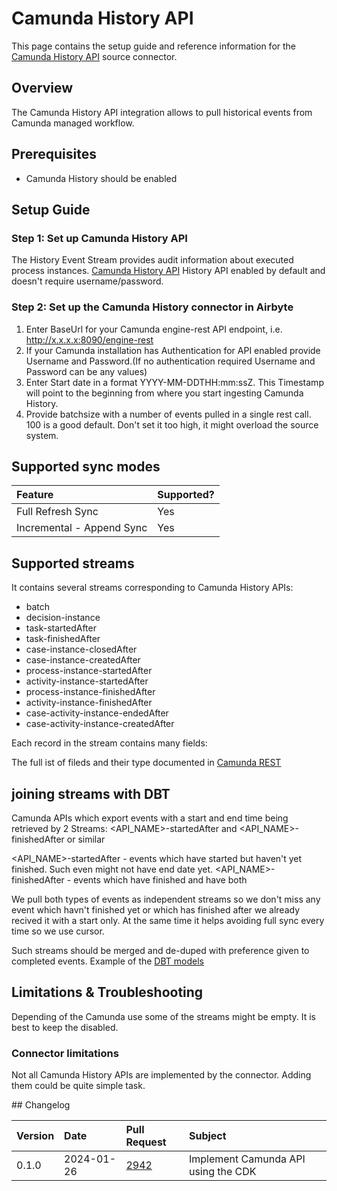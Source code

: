# Camunda History API

<HideInUI>

This page contains the setup guide and reference information for the [Camunda History API](https://camunda.com/platform-7/) source connector.

</HideInUI>

## Overview

The Camunda History API integration allows to pull historical events from Camunda managed workflow.

## Prerequisites

- Camunda History should be enabled

## Setup Guide

### Step 1: Set up Camunda History API

The History Event Stream provides audit information about executed process instances.
[Camunda History API](https://docs.camunda.org/manual/7.20/user-guide/process-engine/history)
History API enabled by default and doesn't require username/password. 

### Step 2: Set up the Camunda History connector in Airbyte

1. Enter BaseUrl for your Camunda engine-rest API endpoint, i.e. http://x.x.x.x:8090/engine-rest 
2. If your Camunda installation has Authentication for API enabled provide Username and Password.(If no authentication required Username and Password can be any values)
3. Enter Start date in a format YYYY-MM-DDTHH:mm:ssZ. This Timestamp will point to the beginning from where you start ingesting Camunda History.
4. Provide batchsize with a number of events pulled in a single rest call. 100 is a good default. Don't set it too high, it might overload the source system.

<HideInUI>

## Supported sync modes

| Feature                   | Supported? |
| :------------------------ | :--------- |
| Full Refresh Sync         | Yes        |
| Incremental - Append Sync | Yes        |

## Supported streams

It contains several streams corresponding to Camunda History APIs:
  -  batch
  -  decision-instance
  -  task-startedAfter
  -  task-finishedAfter
  -  case-instance-closedAfter
  -  case-instance-createdAfter
  -  process-instance-startedAfter
  -  activity-instance-startedAfter
  -  process-instance-finishedAfter
  -  activity-instance-finishedAfter
  -  case-activity-instance-endedAfter
  -  case-activity-instance-createdAfter

Each record in the stream contains many fields:

The full ist of fileds and their type documented in [Camunda REST](https://docs.camunda.org/manual/7.13/reference/rest/history/)

## joining streams with DBT

Camunda APIs which export events with a start and end time being retrieved by 2 Streams:
<API_NAME>-startedAfter and <API_NAME>-finishedAfter or similar

<API_NAME>-startedAfter - events which have started but haven't yet finished. Such even might not have end date yet.
<API_NAME>-finishedAfter - events which have finished and have both

We pull both types of events as independent streams so we don't miss any event which havn't finished yet or which has finished after we already recived it with a start only. At the same time it helps avoiding full sync every time so we use cursor. 

Such streams should be merged and de-duped with preference given to completed events.
Example of the [DBT models](https://github.com/metaops-solutions/airbyte-camunda)


## Limitations & Troubleshooting

Depending of the Camunda use some of the streams might be empty. It is best to keep the disabled. 

### Connector limitations

Not all Camunda History APIs are implemented by the connector. Adding them could be quite simple task.

<HideInUI>
## Changelog

| Version | Date       | Pull Request                                             | Subject                                                                                                             |
| :------ | :--------- | :------------------------------------------------------- | :------------------------------------------------------------------------------------------------------------------ |
| 0.1.0   | 2024-01-26 | [2942](https://github.com/airbytehq/airbyte/pull/2942)   | Implement Camunda API using the CDK                                                                                |

</HideInUI>